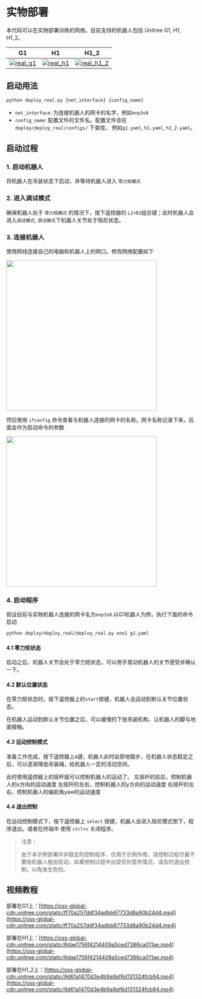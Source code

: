# 实物部署

本代码可以在实物部署训练的网络。目前支持的机器人包括 Unitree G1, H1, H1_2。

| G1 | H1 | H1_2 |
|--- | --- | --- |
| [![real_g1](https://oss-global-cdn.unitree.com/static/78c61459d3ab41448cfdb31f6a537e8b.GIF)](https://oss-global-cdn.unitree.com/static/0818dcf7a6874b92997354d628adcacd.mp4) | [![real_h1](https://oss-global-cdn.unitree.com/static/fa07b2fd2ad64bb08e6b624d39336245.GIF)](https://oss-global-cdn.unitree.com/static/ea0084038d384e3eaa73b961f33e6210.mp4) | [![real_h1_2](https://oss-global-cdn.unitree.com/static/a88915e3523546128a79520aa3e20979.GIF)](https://oss-global-cdn.unitree.com/static/12d041a7906e489fae79d55b091a63dd.mp4) |

## 启动用法

```bash
python deploy_real.py {net_interface} {config_name}
```

- `net_interface`: 为连接机器人的网卡的名字，例如`enp3s0`
- `config_name`: 配置文件的文件名。配置文件会在 `deploy/deploy_real/configs/` 下查找， 例如`g1.yaml`, `h1.yaml`, `h1_2.yaml`。

## 启动过程

### 1. 启动机器人

将机器人在吊装状态下启动，并等待机器人进入 `零力矩模式`

### 2. 进入调试模式

确保机器人处于 `零力矩模式` 的情况下，按下遥控器的 `L2+R2`组合键；此时机器人会进入`调试模式`, `调试模式`下机器人关节处于阻尼状态。

### 3. 连接机器人

使用网线连接自己的电脑和机器人上的网口。修改网络配置如下

<img src="https://doc-cdn.unitree.com/static/2023/9/6/0f51cb9b12f94f0cb75070d05118c00a_980x816.jpg" width="400px">

然后使用 `ifconfig` 命令查看与机器人连接的网卡的名称。网卡名称记录下来，后面会作为启动命令的参数

<img src="https://oss-global-cdn.unitree.com/static/b84485f386994ef08b0ccfa928ab3830_825x484.png" width="400px">

### 4. 启动程序

假设目前与实物机器人连接的网卡名为`enp3s0`.以G1机器人为例，执行下面的命令启动

```bash
python deploy/deploy_real/deploy_real.py eno1 g1.yaml
```

#### 4.1 零力矩状态

启动之后，机器人关节会处于零力矩状态，可以用手晃动机器人的关节感受并确认一下。

#### 4.2 默认位置状态

在零力矩状态时，按下遥控器上的`start`按键，机器人会运动到默认关节位置状态。

在机器人运动到默认关节位置之后，可以缓慢的下放吊装机构，让机器人的脚与地面接触。

#### 4.3 运动控制模式

准备工作完成，按下遥控器上`A`键，机器人此时会原地踏步，在机器人状态稳定之后，可以逐渐降低吊装绳，给机器人一定的活动空间。

此时使用遥控器上的摇杆就可以控制机器人的运动了。
左摇杆的前后，控制机器人的x方向的运动速度
左摇杆的左右，控制机器人的y方向的运动速度
右摇杆的左右，控制机器人的偏航角yaw的运动速度

#### 4.4 退出控制

在运动控制模式下，按下遥控器上 `select` 按键，机器人会进入阻尼模式倒下，程序退出。或者在终端中 使用 `ctrl+c` 关闭程序。

> 注意：
> 
> 由于本示例部署并非稳定的控制程序，仅用于示例作用，请控制过程尽量不要给机器人施加扰动，如果控制过程中出现任何意外情况，请及时退出控制，以免发生危险。

## 视频教程

部署在G1上：[https://oss-global-cdn.unitree.com/static/ff70a257ddf34adbb67733d8a90b24d4.mp4](https://oss-global-cdn.unitree.com/static/ff70a257ddf34adbb67733d8a90b24d4.mp4)

部署在H1上：[https://oss-global-cdn.unitree.com/static/6dae1756f4214409a5ced7386ca011ae.mp4](https://oss-global-cdn.unitree.com/static/6dae1756f4214409a5ced7386ca011ae.mp4)

部署在H1_2上：[https://oss-global-cdn.unitree.com/static/9d61a1470d3e4b9a9af6d131324fcb94.mp4](https://oss-global-cdn.unitree.com/static/9d61a1470d3e4b9a9af6d131324fcb94.mp4)